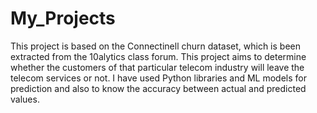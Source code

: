 # My_Projects
This project is based on the Connectinell churn dataset, which is been extracted from the 10alytics class forum. This project aims to determine whether the customers of that particular telecom industry will leave the telecom services or not. I have used Python libraries and ML models for prediction and also to know the accuracy between actual and predicted values.
